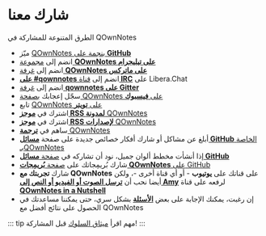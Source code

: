 # شارك معنا

الطرق المتنوعة للمشاركة في QOwnNotes

- ميّز [QOwnNotes بنجمة على **GitHub**](https://github.com/pbek/QOwnNotes)
- انضم إلى [مجموعة **QOwnNotes على تيليجرام** ](https://t.me/QOwnNotes)
- انضم إلى [غرفة **QOwnNotes على ماتركس**](https://matrix.to/#/#qownnotes:matrix.org)
- انضم إلى [قناة **<span dir="ltr">#qownnotes</span> على IRC**](https://web.libera.chat/#qownnotes) على Libera.Chat
- انضم إلى [غرفة **qownnotes على Gitter**](https://gitter.im/qownnotes/qownnotes)
- سجّل إعجابك [بصفحة QOwnNotes على **فيسبوك**](https://www.facebook.com/QOwnNotes/)
- تابع [QOwnNotes على **تويتر**](https://twitter.com/QOwnNotes)
- اشترك في [**موجز RSS لمدونة** QOwnNotes](https://feeds.feedburner.com/QOwnNotesBlog)
- اشترك في [**موجز RSS لإصدارات** QOwnNotes](https://feeds.feedburner.com/QOwnNotesReleases)
- ساهم في [**ترجمة** QOwnNotes](translation.md)
- أبلغ عن مشاكل أو شارك أفكار خصائص جديدة على صفحة [**مسائل GitHub** الخاصة بـQOwnNotes](https://github.com/pbek/QOwnNotes/issues)
- إذا أنشأت مخطط ألوان جميل، نود أن تشاركه في [صفحة **مسائل GitHub**](https://github.com/pbek/QOwnNotes/issues)
- شارك بُريمِجاتك على [صفحة **بُريمِجات QOwnNotes** على GitHub](https://github.com/qownnotes/scripts)
- شارك **تجربتك مع QOwnNotes** على قناتك على **يوتيوب** - أو أي قناة أخرى -، ولكن أيضا نحب أن [**ترسل الصوت أو الفيديو أو النص إلى Amy**](mailto:amydoralang@aol.de) لرفعه على قناة [**QOwnNotes in a Nutshell**](https://www.youtube.com/channel/UC6Xpk_B1MFfvhBCsH_MrOEw/videos)
- إن رغبت، يمكنك الإجابة على بعض [**الأسئلة**](https://freeonlinesurveys.com/s/nA8t17k8) بشكل سري، حتى يمكننا مساعدتك في الحصول على نتائج أفضل مع QOwnNotes

::: tip
مهم اقرأ [ميثاق السلوك](./code-of-conduct.md) قبل المشاركة!
:::
